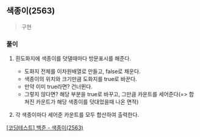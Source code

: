 ## 색종이(2563)
> 구현

### 풀이 
1. 흰도화지에 색종이를 덧댈때마다 방문표시를 해준다. 
   -  도화지 전체를 이차원배열로 만들고, false로 채운다. 
   - 색종이의 위치와 크기만큼 도화지를 true로 바꾼다. 
   - 만약 이미 true라면? 건너뛴다.
   - 그렇지 않다면? 해당 부분을 true로 바꾸고, 그만큼 카운트를 세어준다(=> 합쳐진 카운트가 해당 색종이를 덧대었을때 나온 면적)

2. 각 색종이마다 세어준 카운트를 모두 합산하여 출력한다.

[[코딩테스트] 백준 - 색종이(2563)](https://blog.naver.com/diddnjs02/222138844829)